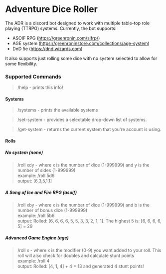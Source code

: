 # Adventure Dice Roller

The ADR is a discord bot designed to work with multiple table-top role playing (TTRPG) systems. 
Currently, the bot supports:
* ASOIF RPG (https://greenronin.com/sifrp/)
* AGE system (https://greenroninstore.com/collections/age-system)
* DnD 5e (https://dnd.wizards.com)

It also supports just rolling some dice with no system selected to allow for some flexibility. 

### Supported Commands
> /help - prints this info!

#### Systems
> /systems - prints the available systems

> /set-system - provides a selectable drop-down list of systems.

> /get-system - returns the current system that you're account is using.

#### Rolls

##### No system (none)
> /roll xdy - where x is the number of dice (1-999999) and y is the number of sides (1-999999)<br>
> example: /roll 5d6<br>
> output: [6,3,5,1,1]

##### A Song of Ice and Fire RPG (asoif)

> /roll xby - where x is the number of dice (1-999999) and b is the number of bonus dice (1-999999)<br>
> example: /roll 5b6<br>
> output: Rolled: [6, 6, 6, 6, 5, 5, 3, 3, 2, 1, 1]. The highest 5 is: [6, 6, 6, 6, 5] = 29

##### Advanced Game Engine (age)

> /roll x - where x is the modifier (0-9) you want added to your roll. This roll will also check for doubles and calculate stunt points <br>
> example: /roll 4<br>
> output: Rolled: [4, 1, 4] + 4 = 13 and generated 4 stunt points!